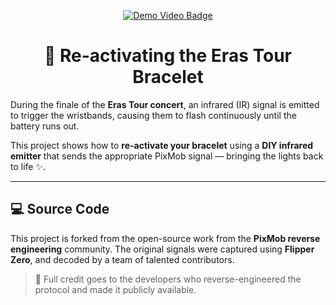 <p align="center">
  <a href="https://youtube.com/shorts/gFjsvRJ6slU?si=mh0nGtKLHOg4ZV83">
    <img src="https://img.shields.io/badge/Demo-YouTube-red?style=for-the-badge&logo=youtube" alt="Demo Video Badge" />
  </a>
</p>

<h1 align="center">🔦 Re-activating the Eras Tour Bracelet</h1>

During the finale of the **Eras Tour concert**, an infrared (IR) signal is emitted to trigger the wristbands, causing them to flash continuously until the battery runs out.

This project shows how to **re-activate your bracelet** using a **DIY infrared emitter** that sends the appropriate PixMob signal — bringing the lights back to life ✨.

---

## 💻 Source Code

This project is forked from the open-source work from the **PixMob reverse engineering** community. The original signals were captured using **Flipper Zero**, and decoded by a team of talented contributors.

> 🧠 Full credit goes to the developers who reverse-engineered the protocol and made it publicly available.

